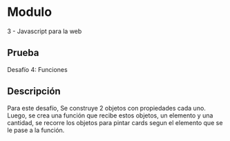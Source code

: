 # Modulo

3 - Javascript para la web

## Prueba

Desafío 4: Funciones

## Descripción

Para este desafío, Se construye 2 objetos con propiedades cada uno. Luego, se crea una función que recibe estos objetos, un elemento y una cantidad, se recorre los objetos para pintar cards segun el elemento que se le pase a la función.